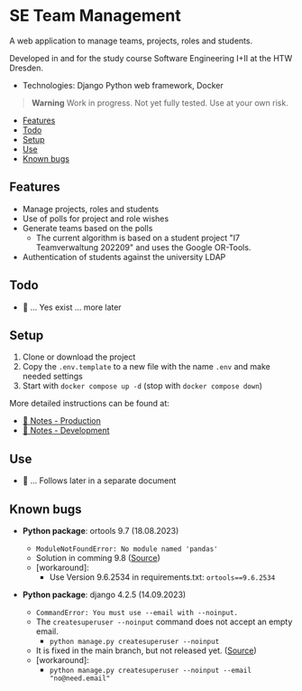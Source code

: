 # SE Team Management

A web application to manage teams, projects, roles and students.

Developed in and for the study course Software Engineering I+II at the HTW Dresden.
- Technologies: Django Python web framework, Docker

> **Warning**
> Work in progress. Not yet fully tested. Use at your own risk.

- [Features](#features)
- [Todo](#todo)
- [Setup](#setup)
- [Use](#use)
- [Known bugs](#known-bugs)


## Features

- Manage projects, roles and students
- Use of polls for project and role wishes
- Generate teams based on the polls
  - The current algorithm is based on a student project "I7 Teamverwaltung 202209" and uses the Google OR-Tools.
- Authentication of students against the university LDAP

## Todo

- 🚧 ... Yes exist ... more later


## Setup

1. Clone or download the project
2. Copy the `.env.template` to a new file with the name `.env` and make needed settings
3. Start with `docker compose up -d` (stop with `docker compose down`)

More detailed instructions can be found at:
- [📘 Notes - Production](docs/notes_production.md)
- [📕 Notes - Development](docs/notes_development.md)

## Use

- 🚧 ... Follows later in a separate document


## Known bugs

- **Python package**: ortools 9.7 (18.08.2023)
  - `ModuleNotFoundError: No module named 'pandas'`
  - Solution in comming 9.8 ([Source](https://github.com/google/or-tools/issues/3889))
  - [workaround]:
    - Use Version 9.6.2534 in requirements.txt: `ortools==9.6.2534`

- **Python package**: django 4.2.5 (14.09.2023)
  - `CommandError: You must use --email with --noinput.`
  - The `createsuperuser --noinput` command does not accept an empty email.
    - `python manage.py createsuperuser --noinput`
  - It is fixed in the main branch, but not released yet. ([Source](https://code.djangoproject.com/ticket/34542))
  - [workaround]:
    - `python manage.py createsuperuser --noinput --email "no@need.email"`